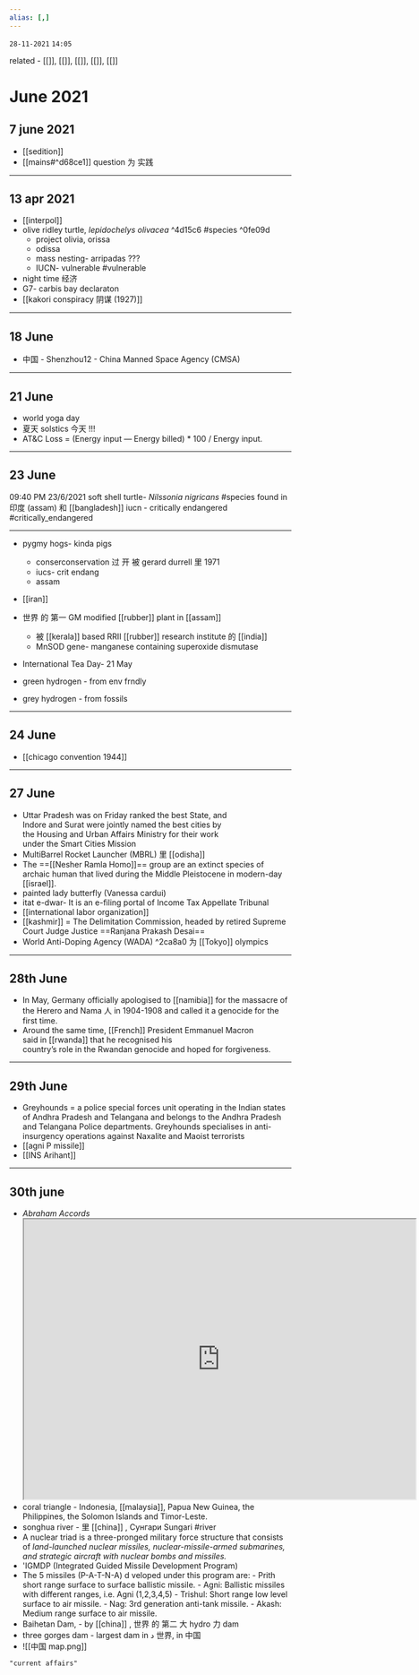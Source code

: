 ```yaml
---
alias: [,]
---
```

`28-11-2021`
`14:05`

related - [[]], [[]], [[]], [[]], [[]]

# June 2021
## 7 june 2021
- [[sedition]]
- [[mains#^d68ce1]] question 为 实践 
***********************************************************************************************
## 13 apr 2021
- [[interpol]]
- olive ridley turtle, *lepidochelys olivacea* ^4d15c6 #species  ^0fe09d
	- project olivia, orissa
	- odissa
	- mass nesting- arripadas ???
	- IUCN- vulnerable #vulnerable 
- night time 经济
-  G7- carbis bay declaraton
- [[kakori conspiracy 阴谋 (1927)]]
***********************************************************************************************
## 18 June
- 中国
		- Shenzhou12
		- China Manned Space Agency (CMSA)
***********************************************************************************************
## 21 June
- world yoga day
- 夏天 solstics 今天  !!!
- AT&C Loss = (Energy input — Energy billed) * 100 / Energy input.
***********************************************************************************************
## 23 June
09:40 PM 23/6/2021
soft shell turtle- _Nilssonia nigricans_ #species 
found in 印度 (assam) 和 [[bangladesh]]
iucn - critically endangered #critically_endangered 
***********************************************************************************************
- pygmy hogs- kinda pigs
	- conserconservation 过 开 被 gerard durrell 里 1971
	- iucs- crit endang
	- assam
- [[iran]]
- 世界 的 第一 GM  modified [[rubber]] plant in [[assam]]
	- 被 [[kerala]] based RRII [[rubber]] research institute 的 [[india]]
	- MnSOD gene- manganese containing superoxide dismutase

- International Tea Day- 21 May
- green hydrogen - from env frndly
- grey hydrogen - from fossils 
***********************************************************************************************
## 24 June
- [[chicago convention 1944]]
***********************************************************************************************
## 27 June
- Uttar Pradesh was on Friday ranked the best State, and Indore and Surat were jointly named the best cities by the Housing and Urban Affairs Ministry for their work under the Smart Cities Mission
- MultiBarrel Rocket Launcher (MBRL) 里 [[odisha]]
- The ==[[Nesher Ramla Homo]]== group are an extinct species of archaic human that lived during the Middle Pleistocene in modern-day [[israel]].
- painted lady butterfly (Vanessa cardui)
- itat e-dwar- It is an e-filing portal of Income Tax Appellate Tribunal
- [[international labor organization]]
- [[kashmir]] = The Delimitation Commission, headed by retired Supreme Court Judge Justice ==Ranjana Prakash Desai==
- World Anti-Doping Agency (WADA) ^2ca8a0 为 [[Tokyo]] olympics
***********************************************************************************************
## 28th June
- In May, Germany officially apologised to [[namibia]] for the massacre of the Herero and Nama 人 in 1904-1908 and called it a genocide for the first time.
- Around the same time, [[French]] President Emmanuel Macron said in [[rwanda]] that he recognised his country’s role in the Rwandan genocide and hoped for forgiveness. 
***********************************************************************************************
## 29th June
- Greyhounds =  a police special forces unit operating in the Indian states of Andhra Pradesh and Telangana and belongs to the Andhra Pradesh and Telangana Police departments. Greyhounds specialises in anti-insurgency operations against Naxalite and Maoist terrorists
- [[agni P missile]]
- [[INS Arihant]]
***********************************************************************************************
## 30th june
- *Abraham Accords* <iframe src="https://en.wikipedia.org/wiki/Abraham_Accords" width="700" height="500" ></iframe>
- coral triangle - Indonesia, [[malaysia]], Papua New Guinea, the Philippines, the Solomon Islands and Timor-Leste.
- songhua river - 里 [[china]] , Сунгари Sungari #river 
- A nuclear triad is a three-pronged military force structure that consists of *land-launched nuclear missiles, nuclear-missile-armed submarines, and strategic aircraft with nuclear bombs and missiles.*
- 'IGMDP (Integrated Guided Missile Development Program)
- The 5 missiles (P-A-T-N-A) d veloped under this program are:
		- Prith short range surface to surface ballistic missile.
		- Agni: Ballistic missiles with different ranges, i.e. Agni (1,2,3,4,5)
		- Trishul: Short range low level surface to air missile.
		- Nag: 3rd generation anti-tank missile.
		- Akash: Medium range surface to air missile.
- Baihetan Dam, - by [[china]] , 世界 的 第二 大 hydro 力 dam
- three gorges dam - largest dam in د 世界, in 中国
- ![[中国 map.png]]

```query
"current affairs"
```

